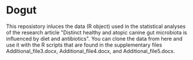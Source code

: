 # Dogut

This reposistory inluces the data (R object) used in the statistical analyses of the research article "Distinct healthy and atopic canine gut microbiota is influenced by diet and antibiotics". You can clone the data from here and use it with the R scripts that are found in the supplementary files Additional_file3.docx, Additional_file4.docx, and Additional_file5.docx. 

